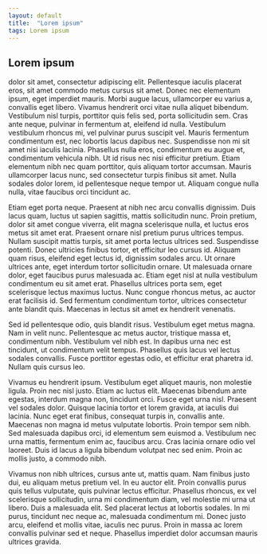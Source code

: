 ```yaml
---
layout: default
title:  "Lorem ipsum"
tags: Lorem ipsum
---
```


## Lorem ipsum

dolor sit amet, consectetur adipiscing elit. Pellentesque iaculis placerat eros, sit amet commodo metus cursus sit amet. Donec nec elementum ipsum, eget imperdiet mauris. Morbi augue lacus, ullamcorper eu varius a, convallis eget libero. Vivamus hendrerit orci vitae nulla aliquet bibendum. Vestibulum nisl turpis, porttitor quis felis sed, porta sollicitudin sem. Cras ante neque, pulvinar in fermentum at, eleifend id nulla. Vestibulum vestibulum rhoncus mi, vel pulvinar purus suscipit vel. Mauris fermentum condimentum est, nec lobortis lacus dapibus nec. Suspendisse non mi sit amet nisi iaculis lacinia. Phasellus nulla eros, condimentum eu augue et, condimentum vehicula nibh. Ut id risus nec nisi efficitur pretium. Etiam elementum nibh nec quam porttitor, quis aliquam tortor accumsan. Mauris ullamcorper lacus nunc, sed consectetur turpis finibus sit amet. Nulla sodales dolor lorem, id pellentesque neque tempor ut. Aliquam congue nulla nulla, vitae faucibus orci tincidunt ac.

Etiam eget porta neque. Praesent at nibh nec arcu convallis dignissim. Duis lacus quam, luctus ut sapien sagittis, mattis sollicitudin nunc. Proin pretium, dolor sit amet congue viverra, elit magna scelerisque nulla, et luctus eros metus sit amet erat. Praesent ornare nisl pretium purus ultrices tempus. Nullam suscipit mattis turpis, sit amet porta lectus ultrices sed. Suspendisse potenti. Donec ultricies finibus tortor, et efficitur leo cursus id. Aliquam quam risus, eleifend eget lectus id, dignissim sodales arcu. Ut ornare ultrices ante, eget interdum tortor sollicitudin ornare. Ut malesuada ornare dolor, eget faucibus purus malesuada ac. Etiam eget nisl at nulla vestibulum condimentum eu sit amet erat. Phasellus ultrices porta sem, eget scelerisque lectus maximus luctus. Nunc congue rhoncus metus, ac auctor erat facilisis id. Sed fermentum condimentum tortor, ultrices consectetur ante blandit quis. Maecenas in lectus sit amet ex hendrerit venenatis.

Sed id pellentesque odio, quis blandit risus. Vestibulum eget metus magna. Nam in velit nunc. Pellentesque ac metus auctor, tristique massa et, condimentum nibh. Vestibulum vel nibh est. In dapibus urna nec est tincidunt, ut condimentum velit tempus. Phasellus quis lacus vel lectus sodales convallis. Fusce porttitor egestas odio, et efficitur erat pharetra id. Nullam quis cursus leo.

Vivamus eu hendrerit ipsum. Vestibulum eget aliquet mauris, non molestie ligula. Proin nec nisl justo. Etiam ac luctus elit. Maecenas bibendum ante egestas, interdum magna non, tincidunt orci. Fusce eget urna nisl. Praesent vel sodales dolor. Quisque lacinia tortor et lorem gravida, at iaculis dui lacinia. Nunc eget erat finibus, consequat turpis in, convallis ante. Maecenas non magna id metus vulputate lobortis. Proin tempor sem nibh. Sed malesuada dapibus orci, id elementum sem euismod a. Vestibulum nec urna mattis, fermentum enim ac, faucibus arcu. Cras lacinia ornare odio vel laoreet. Duis id lacus a ligula bibendum volutpat nec sed enim. Proin ac mollis justo, a commodo nibh.

Vivamus non nibh ultrices, cursus ante ut, mattis quam. Nam finibus justo dui, eu aliquam metus pretium vel. In eu auctor elit. Proin convallis purus quis tellus vulputate, quis pulvinar lectus efficitur. Phasellus rhoncus, ex vel scelerisque sollicitudin, urna mi condimentum diam, vel molestie mi urna ut libero. Duis a malesuada elit. Sed placerat lectus at lobortis sodales. In mi purus, tincidunt nec neque ac, malesuada condimentum mi. Donec justo arcu, eleifend et mollis vitae, iaculis nec purus. Proin in massa ac lorem convallis pulvinar sed et neque. Phasellus imperdiet dolor accumsan mauris ultrices gravida.